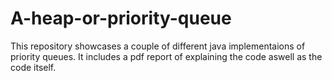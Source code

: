 # A-heap-or-priority-queue
This repository showcases a couple of different java implementaions of priority queues. It includes a pdf report of explaining the code aswell as the code itself.
